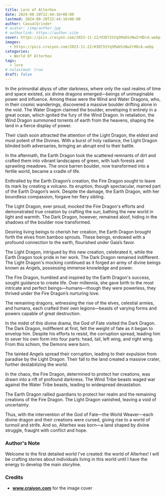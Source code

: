 ```yaml
---
title: Lore of Alterhex
date: 2024-08-20T22:44:16+08:00
lastmod: 2024-08-20T22:44:16+08:00
author: CasualGrinder
# avatar: /img/author.jpg
# authorlink: https://author.site
cover: https://pics.craiyon.com/2023-11-22/H3Dl5SYqSMab5zNwZrHDcA.webp
images:
  - https://pics.craiyon.com/2023-11-22/H3Dl5SYqSMab5zNwZrHDcA.webp
categories:
  - World Of Alterhex
tags:
  - lore
# nolastmod: true
draft: false
---
```


In the primordial abyss of utter darkness, where only the vast realms of time and space existed, six divine dragons emerged—beings of unimaginable power and influence. Among these were the Wind and Water Dragons, who, in their cosmic wanderings, discovered a massive boulder drifting alone in the void. The Water Dragon claimed the boulder, enveloping it entirely in a great ocean, which ignited the fury of the Wind Dragon. In retaliation, the Wind Dragon summoned torrents of earth from the heavens, shaping the land in a fierce display of power.

Their clash soon attracted the attention of the Light Dragon, the eldest and most potent of the Divines. With a burst of holy radiance, the Light Dragon blinded both adversaries, bringing an abrupt end to their battle.

In the aftermath, the Earth Dragon took the scattered remnants of dirt and crafted them into vibrant landscapes of green, with lush forests and sprawling meadows. The once barren boulder, now transformed into a fertile world, became a cradle of life.

Enthralled by the Earth Dragon’s creation, the Fire Dragon sought to leave its mark by creating a volcano. Its eruption, though spectacular, marred part of the Earth Dragon’s work. Despite the damage, the Earth Dragon, with her boundless compassion, forgave her fiery sibling.

The Light Dragon, ever proud, mocked the Fire Dragon's efforts and demonstrated true creation by crafting the sun, bathing the new world in light and warmth. The Dark Dragon, however, remained aloof, hiding in the shadows of the boulder now transformed.

Desiring living beings to cherish her creation, the Earth Dragon brought forth the elves from bamboo sprouts. These beings, endowed with a profound connection to the earth, flourished under Gaia’s favor.

The Light Dragon, intrigued by this new creation, celebrated it, while the Earth Dragon took pride in her work. The Dark Dragon remained indifferent. The Light Dragon's mocking continued as it forged an army of divine beings known as Angels, possessing immense knowledge and power.

The Fire Dragon, humbled and inspired by the Earth Dragon's success, sought guidance to create life. Over millennia, she gave birth to the most intricate and perfect beings—humans—though they were powerless, they thrived under the Fire Dragon’s nurturing love.

The remaining dragons, witnessing the rise of the elves, celestial armies, and humans, each crafted their own legions—beasts of varying forms and powers capable of great destruction.

In the midst of this divine drama, the God of Fate visited the Dark Dragon. The Dark Dragon, indifferent at first, felt the weight of fate as it began to envelop him. Despite his efforts to resist, the corruption spread, leading him to sever his own form into four parts: head, tail, left wing, and right wing. From this schism, the Demons were born.

The tainted Angels spread their corruption, leading to their expulsion from paradise by the Light Dragon. Their fall to the land created a massive crater, further destabilizing the world.

In the chaos, the Fire Dragon, determined to protect her creations, was drawn into a rift of profound darkness. The Wind Tribe beasts waged war against the Water Tribe beasts, leading to widespread devastation.

The Earth Dragon rallied guardians to protect her realm and the remaining creations of the Fire Dragon. The Light Dragon vanished, leaving a void of uncertainty.

Thus, with the intervention of the God of Fate—the World Weaver—each divine dragon and their creations were cursed, giving rise to a world of turmoil and strife. And so, Alterhex was born—a land shaped by divine struggle, fraught with conflict and hope.

### Author's Note

Welcome to the first detailed world I've created: the world of Alterhex! I will be crafting stories about individuals living in this world until I have the energy to develop the main storyline.

### Credits

- **www.craiyon.com** for the image cover
